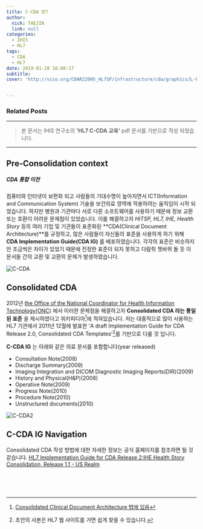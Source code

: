 ```yaml
---
title: C-CDA 란?
author:
  nick: TAEJIN
  link: null
categories:
  - IHIS
  - HL7
tags:
  - CDA
  - HL7
date: 2019-01-28 16:08:17
subtitle:
cover: 'http://vico.org/CDAR22005_HL7SP/infrastructure/cda/graphics/L-POCD_RM000040.gif'


---
```


### Related Posts

------

> 본 문서는 IHIS 연구소의 **'HL7 C-CDA 교육'** pdf 문서를 기반으로 작성 되었습니다.

------


## Pre-Consolidation context

##### CDA 통합 이전

 컴퓨터와 인터넷이 보편화 되고 사람들의 기대수명이 높아지면서 ICT(Information and Communication System) 기술을 보건의료 영역에 적용하려는 움직임이 시작 되었습니다.
 하지만 병원과 기관마다 서로 다른 소프트웨어를 사용하기 때문에 정보 교환 또는 호환이 어려운 문제점이 있었습니다. 이를 해결하고자 *HITSP, HL7, IHE, Health Story* 등의 여러 기업 및 기관들이 표준화된 **CDA(Clinical Document Architecture)**를 규정하고, 많은 사람들이 자신들의 표준을 사용하게 하기 위해 **CDA Implementation Guide(CDA IG)** 를 배포하였습니다.
 각각의 표준은 비슷하지만 조금씩은 차이가 있었기 때문에 진정한 표준이 되지 못하고 다람쥐 쳇바퀴 돌 듯 이 문서들 간의 교환 및 교환의 문제가 발생하였습니다.

![C-CDA](/img/c-cda.png)

## Consolidated CDA

 2012년 <u>the Office of the National Coordinator for Health Information Technology(ONC)</u> 에서 이러한 문제점을 해결하고자 **Consolidated CDA 라는 통일된 표준** 을 제시하였다고 위키피디아[^1]에 적혀있습니다. 저는 대중적으로 많이 사용하는 HL7 기관에서 2011년 12월에 발표한  'A draft Implementation Guide for CDA Release 2.0, Consolidated CDA Templates'[^2]를 기반으로 다룰 것 입니다.





**C-CDA IG** 는 아래와 같은 의료 문서를 포함합니다(year released)

- Consultation Note(2008)
- Discharge Summary(2009)
- Imaging Integration and DICOM Diagnostic Imaging Reports(DIR)(2009)
- History and Physical(H&P)(2008)
- Operative Note(2009)
- Progress Note(2010)
- Procedure Note(2010)
- Unstructured documents(2010)

![C-CDA2](/img/c-cda2.png)



## C-CDA IG Navigation

 Consolidated CDA 작성 방법에 대한 자세한 정보는 공식 홈페이지를 참조하면 될 것 같습니다.
[HL7 Implementation Guide for CDA Release 2:IHE Health Story Consolidation, Release 1.1 - US Realm](http://www.hl7.org/implement/standards/product_matrix.cfm)



<br><br><br>

[^1]: [Consolidated Clinical Document Architecture 탭에 있음](https://en.wikipedia.org/wiki/Clinical_Document_Architecture)
[^2]: 초안의 사본은 HL7  웹 사이트를 가면 쉽게 찾을 수 있습니다.
